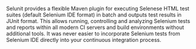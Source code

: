 Selunit provides a flexible Maven plugin for executing Selenese HTML test suites
(default Selenium IDE format) in batch and outputs test results in JUnit format.
This allows running, controlling and analyzing Selenium tests and reports
within all modern CI servers and build environments without additional tools.
It was never easier to incorporate Selenium tests from Selenium IDE directly
into your continuous integration process.